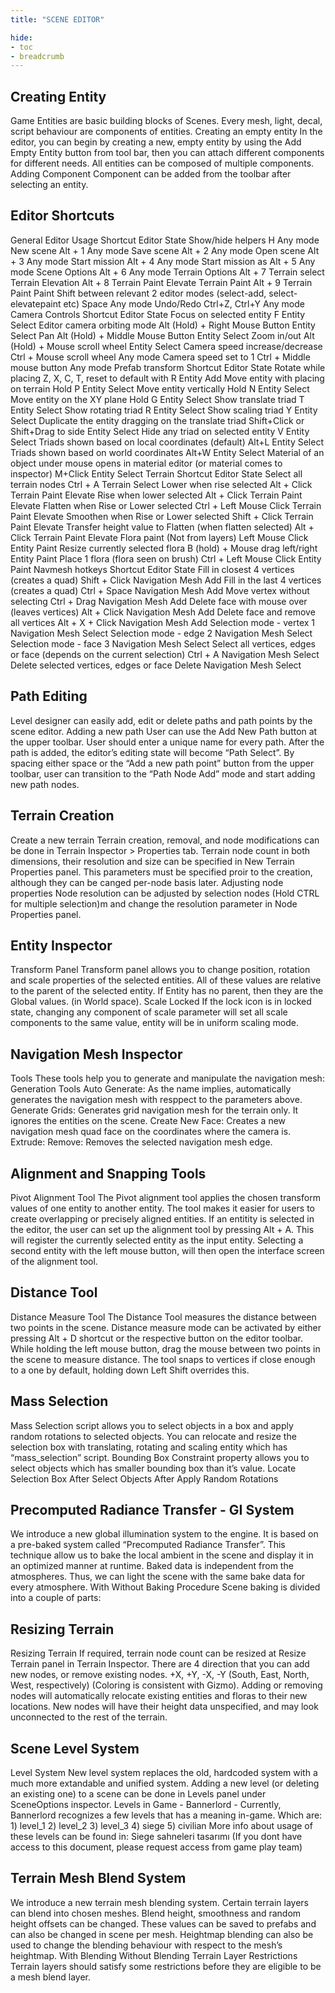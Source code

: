 ```yaml
---
title: "SCENE EDITOR"

hide: 
- toc
- breadcrumb
---
```


## Creating Entity

Game Entities are basic building blocks of Scenes. Every mesh, light, decal, script behaviour are components of entities. Creating an empty entity In the editor, you can begin by creating a new, empty entity by using the Add Empty Entity button from tool bar, then you can attach different components for different needs. All entities can be composed of multiple components. Adding Component Component can be added from the toolbar after selecting an entity.

## Editor Shortcuts

General Editor Usage Shortcut Editor State Show/hide helpers H Any mode New scene Alt + 1 Any mode Save scene Alt + 2 Any mode Open scene Alt + 3 Any mode Start mission Alt + 4 Any mode Start mission as Alt + 5 Any mode Scene Options Alt + 6 Any mode Terrain Options Alt + 7 Terrain select Terrain Elevation Alt + 8 Terrain Paint Elevate Terrain Paint Alt + 9 Terrain Paint Paint Shift between relevant 2 editor modes (select-add, select-elevatepaint etc) Space Any mode Undo/Redo Ctrl+Z, Ctrl+Y Any mode Camera Controls Shortcut Editor State Focus on selected entity F Entity Select Editor camera orbiting mode Alt (Hold) + Right Mouse Button Entity Select Pan Alt (Hold) + Middle Mouse Button Entity Select Zoom in/out Alt (Hold) + Mouse scroll wheel Entity Select Camera speed increase/decrease Ctrl + Mouse scroll wheel Any mode Camera speed set to 1 Ctrl + Middle mouse button Any mode Prefab transform Shortcut Editor State Rotate while placing Z, X, C, T, reset to default with R Entity Add Move entity with placing on terrain Hold P Entity Select Move entity vertically Hold N Entity Select Move entity on the XY plane Hold G Entity Select Show translate triad T Entity Select Show rotating triad R Entity Select Show scaling triad Y Entity Select Duplicate the entity dragging on the translate triad Shift+Click or Shift+Drag to side Entity Select Hide any triad on selected entity V Entity Select Triads shown based on local coordinates (default) Alt+L Entity Select Triads shown based on world coordinates Alt+W Entity Select Material of an object under mouse opens in material editor (or material comes to inspector) M+Click Entity Select Terrain Shortcut Editor State Select all terrain nodes Ctrl + A Terrain Select Lower when rise selected Alt + Click Terrain Paint Elevate Rise when lower selected Alt + Click Terrain Paint Elevate Flatten when Rise or Lower selected Ctrl + Left Mouse Click Terrain Paint Elevate Smoothen when Rise or Lower selected Shift + Click Terrain Paint Elevate Transfer height value to Flatten (when flatten selected) Alt + Click Terrain Paint Elevate Flora paint (Not from layers) Left Mouse Click Entity Paint Resize currently selected flora B (hold) + Mouse drag left/right Entity Paint Place 1 flora (flora seen on brush) Ctrl + Left Mouse Click Entity Paint Navmesh hotkeys Shortcut Editor State Fill in closest 4 vertices (creates a quad) Shift + Click Navigation Mesh Add Fill in the last 4 vertices (creates a quad) Ctrl + Space Navigation Mesh Add Move vertex without selecting Ctrl + Drag Navigation Mesh Add Delete face with mouse over (leaves vertices) Alt + Click Navigation Mesh Add Delete face and remove all vertices Alt + X + Click Navigation Mesh Add Selection mode - vertex 1 Navigation Mesh Select Selection mode - edge 2 Navigation Mesh Select Selection mode - face 3 Navigation Mesh Select Select all vertices, edges or face (depends on the current selection) Ctrl + A Navigation Mesh Select Delete selected vertices, edges or face Delete Navigation Mesh Select

## Path Editing

Level designer can easily add, edit or delete paths and path points by the scene editor. Adding a new path User can use the Add New Path button at the upper toolbar. User should enter a unique name for every path. After the path is added, the editor’s editing state will become “Path Select”. By spacing either space or the “Add a new path point” button from the upper toolbar, user can transition to the “Path Node Add” mode and start adding new path nodes.

## Terrain Creation

Create a new terrain Terrain creation, removal, and node modifications can be done in Terrain Inspector > Properties tab. Terrain node count in both dimensions, their resolution and size can be specified in New Terrain Properties panel. This parameters must be specified proir to the creation, although they can be canged per-node basis later. Adjusting node properties Node resolution can be adjusted by selection nodes (Hold CTRL for multiple selection)m and change the resolution parameter in Node Properties panel.

## Entity Inspector

Transform Panel Transform panel allows you to change position, rotation and scale properties of the selected entities. All of these values are relative to the parent of the selected entity. If Entity has no parent, then they are the Global values. (in World space). Scale Locked If the lock icon is in locked state, changing any component of scale parameter will set all scale components to the same value, entity will be in uniform scaling mode.

## Navigation Mesh Inspector

Tools These tools help you to generate and manipulate the navigation mesh: Generation Tools Auto Generate: As the name implies, automatically generates the navigation mesh with resppect to the parameters above. Generate Grids: Generates grid navigation mesh for the terrain only. It ignores the entities on the scene. Create New Face: Creates a new navigation mesh quad face on the coordinates where the camera is. Extrude: Remove: Removes the selected navigation mesh edge.

## Alignment and Snapping Tools

Pivot Alignment Tool The Pivot alignment tool applies the chosen transform values of one entity to another entity. The tool makes it easier for users to create overlapping or precisely aligned entities. If an entitity is selected in the editor, the user can set up the alignment tool by pressing Alt + A. This will register the currently selected entity as the input entity. Selecting a second entity with the left mouse button, will then open the interface screen of the alignment tool.

## Distance Tool

Distance Measure Tool The Distance Tool measures the distance between two points in the scene. Distance measure mode can be activated by either pressing Alt + D shortcut or the respective button on the editor toolbar. While holding the left mouse button, drag the mouse between two points in the scene to measure distance. The tool snaps to vertices if close enough to a one by default, holding down Left Shift overrides this.

## Mass Selection

Mass Selection script allows you to select objects in a box and apply random rotations to selected objects. You can relocate and resize the selection box with translating, rotating and scaling entity which has “mass_selection” script. Bounding Box Constraint property allows you to select objects which has smaller bounding box than it’s value. Locate Selection Box After Select Objects After Apply Random Rotations

## Precomputed Radiance Transfer - GI System

We introduce a new global illumination system to the engine. It is based on a pre-baked system called “Precomputed Radiance Transfer”. This technique allow us to bake the local ambient in the scene and display it in an optimized manner at runtime. Baked data is independent from the atmospheres. Thus, we can light the scene with the same bake data for every atmosphere. With Without Baking Procedure Scene baking is divided into a couple of parts:

## Resizing Terrain

Resizing Terrain If required, terrain node count can be resized at Resize Terrain panel in Terrain Inspector. There are 4 direction that you can add new nodes, or remove existing nodes. +X, +Y, -X, -Y (South, East, North, West, respectively) (Coloring is consistent with Gizmo). Adding or removing nodes will automatically relocate existing entities and floras to their new locations. New nodes will have their height data unspecified, and may look unconnected to the rest of the terrain.

## Scene Level System

Level System New level system replaces the old, hardcoded system with a much more extandable and unified system. Adding a new level (or deleting an existing one) to a scene can be done in Levels panel under SceneOptions inspector. Levels in Game - Bannerlord - Currently, Bannerlord recognizes a few levels that has a meaning in-game. Which are: 1) level_1 2) level_2 3) level_3 4) siege 5) civilian More info about usage of these levels can be found in: Siege sahneleri tasarımı (If you dont have access to this document, please request access from game play team)

## Terrain Mesh Blend System

We introduce a new terrain mesh blending system. Certain terrain layers can blend into chosen meshes. Blend height, smoothness and random height offsets can be changed. These values can be saved to prefabs and can also be changed in scene per mesh. Heightmap blending can also be used to change the blending behaviour with respect to the mesh’s heightmap. With Blending Without Blending Terrain Layer Restrictions Terrain layers should satisfy some restrictions before they are eligible to be a mesh blend layer.

